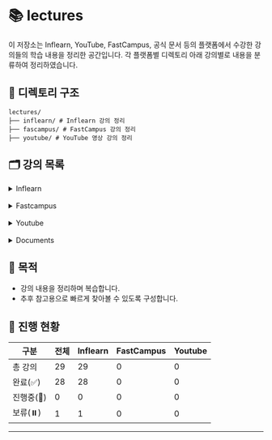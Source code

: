 # 📚 lectures

이 저장소는 Inflearn, YouTube, FastCampus, 공식 문서 등의 플랫폼에서 수강한 강의들의 학습 내용을 정리한 공간입니다. 각 플랫폼별 디렉토리 아래 강의별로 내용을 분류하여 정리하였습니다.

## 📁 디렉토리 구조

```plaintext
lectures/
├── inflearn/ # Inflearn 강의 정리
├── fascampus/ # FastCampus 강의 정리
├── youtube/ # YouTube 영상 강의 정리
```

## 🗂️ 강의 목록

<details>
<summary>Inflearn</summary>
<div markdown="1">

이 디렉토리는 [인프런(Inflearn)](https://www.inflearn.com) 플랫폼에서 수강한 강의들을 정리한 공간입니다. 강의별 디렉토리에는 실습 코드, 요약 노트, 참고 링크 등을 포함하고 있습니다.

## 📋 강의 목록

| No | 썸네일                                                                                                                                                                                                                                 | 강의명                                                | 강사명         | 디렉토리                                                                                                                                                  | 상태    | 비고 |
|----|-------------------------------------------------------------------------------------------------------------------------------------------------------------------------------------------------------------------------------------|----------------------------------------------------|-------------|-------------------------------------------------------------------------------------------------------------------------------------------------------|-------|----|
| 01 | <img src="https://cdn.inflearn.com/public/courses/333154/cover/7d446f00-12af-4924-a9cd-7e8c886bde59/333154.png?f=avif" width="200"/>                                                                                                | 스프링 시큐리티 완전 정복 [6.x 개정판]                           | 정수원         | [inflearn-spring-security-6](inflearn/inflearn-spring-security-6)                                                                                     | ✅ 완료  |    |
| 02 | <img src="https://cdn.inflearn.com/public/files/courses/334605/cover/01jp4nbwq730bwhvf4x7pkrftd?f=avif" width="200"/>                                                                                                               | 비전공자도 이해할 수 있는 Redis 입문/실전 (조회 성능 최적화편)            | JSCODE 박재성  | [inflearn-redis](inflearn/inflearn-redis)                                                                                                             | ✅ 완료  |    |
| 03 | <img src="https://cdn.inflearn.com/public/courses/332188/cover/930648e2-f2a1-4361-935e-dfb760db3eba/332188.png?f=avif" width="200"/>                                                                                                | 토비의 스프링 6 - 이해와 원리                                 | 토비          | [inflearn-toby-spring-6](inflearn/inflearn-toby-spring-6)                                                                                             | ✅ 완료  |    |
| 04 | <img src="https://cdn.inflearn.com/public/courses/330374/cover/36074b3a-dae2-46c8-9741-48588c057020/title.png?f=avif" width="200"/>                                                                                                 | Java/Spring 테스트를 추가하고 싶은 개발자들의 오답노트                | 김우근         | [inflearn-java-spring-test](inflearn/inflearn-java-spring-test)                                                                                       | ✅ 완료  |    |
| 05 | <img src="https://cdn.inflearn.com/public/courses/333120/cover/c772f27c-86d6-41b6-9c05-8ef883b2a4c7/333120.png?f=avif" width="200"/>                                                                                                | Readable Code: 읽기 좋은 코드를 작성하는 사고법                  | 박우빈         | [inflearn-readable-code](inflearn/inflearn-readable-code)                                                                                             | ✅ 완료  |    |
| 06 | <img src="https://cdn.inflearn.com/public/courses/330434/cover/504280b7-ea2e-4729-a0d4-157c30f35391/330434-eng.png?f=avif" width="200"/>                                                                                            | 스프링부트 JUnit 테스트 - 시큐리티를 활용한 Bank 애플리케이션            | 최주호         | [inflearn-spring-security-junit-bank-class](inflearn/inflearn-spring-security-junit-bank-class)                                                       | ✅ 완료  |    |
| 07 | <img src="https://cdn.inflearn.com/public/courses/329356/cover/5ac638b8-8310-48d2-9dbc-4776121834ef/329356-eng.png?f=avif" width="200"/>                                                                                            | 스프링 시큐리티 OAuth2                                    | 정수원         | [inflearn-spring-security-oauth2](inflearn/inflearn-spring-security-oauth2)                                                                           | ✅ 완료  |    |
| 08 | <img src="https://cdn.inflearn.com/public/files/courses/330452/cover/01jx9xw8c433n8hppthehe9r1g?f=avif" width="200"/>                                                                                                               | 한 입 크기로 잘라먹는 타입스크립트(TypeScript)                    | 이정환         | [inflearn-one-bite-typescript](inflearn/inflearn-one-bite-typescript)                                                                                 | ✅ 완료  |    |
| 09 | <img src="https://cdn.inflearn.com/public/courses/328284/cover/18612f29-4d6c-4804-a5e2-dc7e3a74b265/Git-GitHub--IFL.png?f=avif" width="200"/>                                                                                       | 제대로 파는 Git & GitHub - by 얄코(Yalco)                 | 얄팍한 코딩사전    | [inflearn-yalco-git-practice](inflearn/inflearn-yalco-git-practice)                                                                                   | ⏸️ 보류 |    |
| 10 | <img src="https://cdn.inflearn.com/public/courses/329295/cover/91207c2c-36ad-4c66-af8e-990193224b8a/329295.png?f=avif" width="200"/>                                                                                                | Practical Testing: 실용적인 테스트 가이드                    | 박우빈         | [inflearn-practical-testing](inflearn/inflearn-practical-testing)                                                                                     | ✅ 완료  |    |
| 11 | <img src="https://cdn.inflearn.com/public/courses/331046/cover/50352718-fd03-4d7f-a5e4-d9897d70ce6c/331046.PNG?f=avif" width="200"/>                                                                                                | spring boot actuator 파헤치기                          | Hello World | [inflearn-spring-boot-actuator-for-beginner](inflearn/inflearn-spring-boot-actuator-for-beginner)                                                     | ✅ 완료  |    |
| 12 | <img src="https://cdn.inflearn.com/public/course-324591-cover/fd1a1901-d1cb-4cf3-8335-3783693eb545?f=avif" width="200"/>                                                                                                            | 스프링 시큐리티                                           | 정수원         | [inflearn-spring-security-core](inflearn/inflearn-spring-security-core)<br/>[inflearn-spring-security-basic](inflearn/inflearn-spring-security-basic) | ✅ 완료  |    |
| 13 | <img src="https://cdn.inflearn.com/public/courses/329275/cover/5173e069-8ce9-45e8-905a-f0f5f345899c/329275-b-eng.png?f=avif" width="200"/>                                                                                          | Jenkins를 이용한 CI/CD Pipeline 구축                     | Dowon Lee   | [inflearn-cicd-pipeline-with-jenkins](inflearn/inflearn-cicd-pipeline-with-jenkins)                                                                   | ✅ 완료  |    |
| 14 | <img src="https://cdn.inflearn.com/public/courses/329894/cover/a672f016-0440-4fc4-bdf6-c37f6dbe4f80/328894-eng.png?f=avif" width="200"/>                                                                                            | 실습으로 배우는 선착순 이벤트 시스템                               | 최상용         | [inflearn-coupon-system](inflearn/inflearn-coupon-system)                                                                                             | ✅ 완료  |    |
| 15 | <img src="https://cdn.inflearn.com/public/courses/330264/cover/5d40d110-c372-42ef-ad06-fe01257225cc/330264-eng.png?f=avif" width="200"/>                                                                                            | 실전! 스프링부트 상품-주문 API 개발로 알아보는 TDD                   | 이중석         | [inflearn-tdd-product-order-service](inflearn/inflearn-tdd-product-order-service)                                                                     | ✅ 완료  |    |
| 16 | <img src="https://cdn.inflearn.com/public/courses/327901/cover/d0f80fce-6877-4058-91bb-dc1ef57339a2/327901-eng.png?f=avif" width="200"/>                                                                                            | 스프링 핵심 원리 - 고급편                                    | 김영한         | [inflearn-kyh-spring-aop](inflearn/inflearn-kyh-spring-aop)                                                                                           | ✅ 완료  |    |
| 17 | <img src="https://cdn.inflearn.com/public/courses/324119/course_cover/07c45106-3cfa-4dd6-93ed-a6449591831c/%E1%84%80%E1%85%B3%E1%84%85%E1%85%AE%E1%86%B8%205%20%E1%84%87%E1%85%A9%E1%86%A8%E1%84%89%E1%85%A1%204.png" width="200"/> | 실전! 스프링 부트와 JPA 활용1 - 웹 애플리케이션 개발                  | 김영한         | [inflearn-spring-data-jpa](inflearn/inflearn-spring-data-jpa)                                                                                         | ✅ 완료  |    |
| 18 | <img src="https://cdn.inflearn.com/public/courses/324476/course_cover/c712dd1a-80e3-413f-93af-ca89bddd6fe9/kyh_DSL2.png?f=avif" width="200"/>                                                                                       | 실전! Querydsl                                       | 김영한         | [inflearn-query-dsl](inflearn/inflearn-query-dsl)                                                                                                     | ✅ 완료  |    |
| 19 | <img src="https://cdn.inflearn.com/public/courses/328995/cover/8149920a-4b6f-480e-b7ac-10d71a5fef24/328995-eng.png?f=avif" width="200"/>                                                                                            | 재고시스템으로 알아보는 동시성이슈 해결방법                            | 최상용         | [inflearn-kotlin-library-app](inflearn/inflearn-kotlin-library-app)                                                                                   | ✅ 완료  |    |
| 20 | <img src="https://cdn.inflearn.com/public/courses/329248/cover/302bbe7f-5c3d-49f2-b23a-16f4f51e6ede/329248-eng2.png?f=avif" width="200"/>                                                                                           | 실전! 코틀린과 스프링 부트로 도서관리 애플리케이션 개발하기 (Java 프로젝트 리팩토링) | 최태현         | [inflearn-kotlin-library-app](inflearn/inflearn-kotlin-library-app)                                                                                   | ✅ 완료  |    |
| 21 | <img src="https://cdn.inflearn.com/public/files/courses/328340/cover/01jx9xv8sprqfcjdkhy723nw9y?f=avif" width="200"/>                                                                                                               | 한 입 크기로 잘라 먹는 리액트(React.js) : 기초부터 실전까지            | 이정환         | [inflearn-react-winterlood](inflearn/inflearn-react-winterlood)                                                                                       | ✅ 완료  |    |
| 22 | <img src="https://cdn.inflearn.com/public/courses/327527/cover/0915f7e5-f2e9-479c-b6d5-c3b1c389ff6e/327527-eng.png?f=avif" width="200"/>                                                                                            | 따라하며 배우는 NestJS                                    | John Ann    | [inflearn-nest-js](inflearn/inflearn-nest-js)                                                                                                         | ✅ 완료  |    |
| 23 | <img src="https://cdn.inflearn.com/public/courses/329398/cover/5e613ac4-cfe3-4a97-ac6d-929d9cd49647/329398-eng.jpg?f=avif" width="200"/>                                                                                            | 카프카 완벽 가이드 - 코어편                                   | 권철민         | [inflearn-kafka-perfect-guide-core](inflearn/inflearn-kafka-perfect-guide-core)                                                                       | ✅ 완료  |    |
| 24 | <img src="https://cdn.inflearn.com/public/courses/330459/cover/00d1bd8e-3b9d-4c62-b801-fea717c942fa/330459-eng.png?f=avif" width="200"/>                                                                                            | 스프링 부트 - 핵심 원리와 활용                                 | 김영한         | [inflearn-kyh-spring-boot](inflearn/inflearn-kyh-spring-boot)                                                                                         | ✅ 완료  |    |
| 25 | <img src="https://cdn.inflearn.com/public/courses/329974/cover/fe5d2e63-04c3-472e-9bd5-9b26857629a8/329974-eng.png?f=avif" width="200"/>                                                                                            | 토비의 스프링 부트 - 이해와 원리                                | 토비          | [inflearn-toby-spring-boot](inflearn/inflearn-toby-spring-boot)                                                                                       | ✅ 완료  |    |
| 26 | <img src="https://cdn.inflearn.com/public/courses/327744/cover/de286689-c862-424e-b99d-8407918be912/327744-eng.png?f=avif" width="200"/>                                                                                            | 스프링 배치                                             | 정수원         | [inflearn-spring-batch](inflearn/inflearn-spring-batch)                                                                                               | ✅ 완료  |    |
| 27 | <img src="https://cdn.inflearn.com/public/courses/334365/cover/ef04bc2b-b006-4152-bfa2-704dbed57aa0/334365.png?f=avif" width="200"/>                                                                                                | 스프링부트로 직접 만들면서 배우는 대규모 시스템 설계 - 게시판                | 쿠케          | [inflearn-kuke-board](inflearn/inflearn-kuke-board)                                                                                                   | ✅ 완료  |    |
| 28 | <img src="https://cdn.inflearn.com/public/files/courses/336964/cover/01jrag4tv09tfazwzs4xpmxxe2?f=avif" width="200"/>                                                                                                               | 스프링 웹 MVC 완전정복                                     | 정수원         | [inflearn-spring-mvc](inflearn/inflearn-spring-mvc)                                                                                                   | ✅ 완료  |    |
| 29 | <img src="https://cdn.inflearn.com/public/courses/332726/cover/b0615cb4-9620-4448-b7b3-6d0b00ee204a/332726.png?f=avif" width="200"/>                                                                                                | 개발자를 위한 쉬운 도커                                      | 데브위키        | [inflearn-easydocker-leafy](inflearn/inflearn-easydocker-leafy)                                                                                       | ✅ 완료  |    |

</div>
</details>
<br/>
<details>
<summary>Fastcampus</summary>
<div markdown="1">

이 디렉토리는 [패스트캠퍼스(Fastcampus)](https://www.fastcampus.co.kr) 플랫폼에서 수강한 강의들을 정리한 공간입니다. 강의별 디렉토리에는 실습 코드, 요약 노트, 참고 링크 등을
포함하고 있습니다.

## 📋 강의 목록

| No | 썸네일 | 강의명 | 강사명 | 디렉토리 | 상태 | 비고 |
|----|-----|-----|-----|------|----|----|

</div>
</details>
<br/>
<details>
<summary>Youtube</summary>
<div markdown="1">

이 디렉토리는 [유튜브(Youtube)](https://www.youtube.com) 플랫폼에서 수강한 강의들을 정리한 공간입니다. 강의별 디렉토리에는 실습 코드, 요약 노트, 참고 링크 등을 포함하고 있습니다.

## 📋 강의 목록

| No | 썸네일 | 강의명 | 강사명 | 디렉토리 | 상태 | 비고 |
|----|-----|-----|-----|------|----|----|

</div>
</details>
<br/>
<details>
<summary>Documents</summary>
<div markdown="1">

이 디렉토리는 공식문서를 기반으로 학습한 내용을 정리한 공간입니다. 공식문서별 디렉토리에는 실습 코드, 요약 노트, 참고 링크 등을 포함하고 있습니다.

## 📋 문서 목록

| No | 썸네일                                                                                                                   | 공식문서 | 디렉토리                   | 링크                | 비고 |
|----|-----------------------------------------------------------------------------------------------------------------------|------|------------------------|-------------------|----|
| 01 | <img src="https://i1.wp.com/theinnovators.zone/wp-content/uploads/2025/03/003.png?fit=1280%2C720&ssl=1" width="200"/> | htmx | [htmx](documents/htmx) | https://htmx.org/ |    |

</div>
</details>

## 📌 목적

- 강의 내용을 정리하며 복습합니다.
- 추후 참고용으로 빠르게 찾아볼 수 있도록 구성합니다.

## 📅 진행 현황

| 구분      | 전체 | Inflearn | FastCampus | Youtube |
|---------|----|----------|------------|---------|
| 총 강의    | 29 | 29       | 0          | 0       |
| 완료(✅)   | 28 | 28       | 0          | 0       |
| 진행중(🔄) | 0  | 0        | 0          | 0       |
| 보류(⏸️)  | 1  | 1        | 0          | 0       |

---
